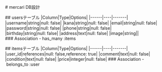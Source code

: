 # mercari DB設計

## usersテーブル
|Column|Type|Options|
|------|----|-------|
|username|string|null: false|
|kana|string|null: false|
|email|string|null: false|
|password|string|null: false|
|phone|string|null: false|
|birthday|string|null: false|
|address|text|null: false|
|image|string||
### Association
- has_many :items

## itemsテーブル
|Column|Type|Options|
|------|----|-------|
|user_id|references|null: false,reference: true|
|comment|text|null: false|
|condition|text|null: false|
|price|integer|null: false|
### Association
- belongs_to :user
